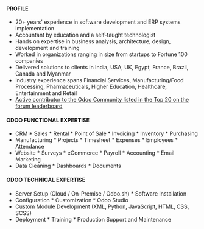 #### PROFILE
* 20+ years' experience in software development and ERP systems implementation
* Accountant by education and a self-taught technologist
* Hands on expertise in business analysis, architecture, design, development and training
* Worked in organizations ranging in size from startups to Fortune 100 companies
* Delivered solutions to clients in India, USA, UK, Egypt, France, Brazil, Canada and Myanmar
* Industry experience spans Financial Services, Manufacturing/Food Processing, Pharmaceuticals, Higher Education, Healthcare, Entertainment and Retail
* [Active contributor to the Odoo Community listed in the Top 20 on the forum leaderboard](https://www.odoo.com/profile/users)

#### ODOO FUNCTIONAL EXPERTISE
* CRM * Sales * Rental * Point of Sale * Invoicing * Inventory * Purchasing
* Manufacturing * Projects * Timesheet * Expenses * Employees * Attendance
* Website * Surveys * eCommerce * Payroll * Accounting * Email Marketing
* Data Cleaning * Dashboards * Documents

#### ODOO TECHNICAL EXPERTISE
* Server Setup (Cloud / On-Premise / Odoo.sh) * Software Installation
* Configuration * Customization * Odoo Studio
* Custom Module Development (XML, Python, JavaScript, HTML, CSS, SCSS)
* Deployment * Training * Production Support and Maintenance
